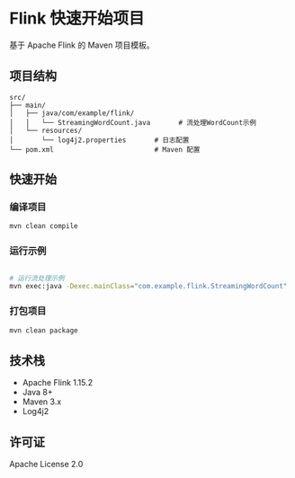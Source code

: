# Flink 快速开始项目

基于 Apache Flink 的 Maven 项目模板。

## 项目结构

```
src/
├── main/
│   ├── java/com/example/flink/
│   │   └── StreamingWordCount.java       # 流处理WordCount示例
│   └── resources/
│       └── log4j2.properties       # 日志配置
└── pom.xml                         # Maven 配置
```

## 快速开始

### 编译项目
```bash
mvn clean compile
```

### 运行示例
```bash

# 运行流处理示例
mvn exec:java -Dexec.mainClass="com.example.flink.StreamingWordCount"
```

### 打包项目
```bash
mvn clean package
```

## 技术栈

- Apache Flink 1.15.2
- Java 8+
- Maven 3.x
- Log4j2

## 许可证

Apache License 2.0